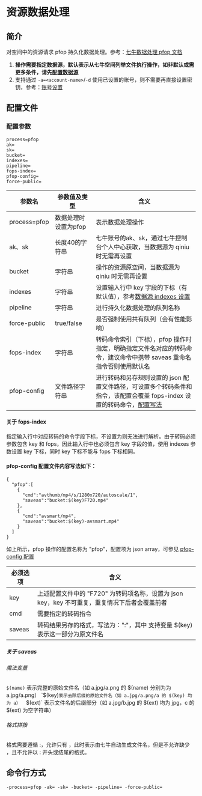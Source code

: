 # 资源数据处理

## 简介
对空间中的资源请求 pfop 持久化数据处理。参考：[七牛数据处理 pfop 文档](https://developer.qiniu.com/dora/manual/3686/pfop-directions-for-use)  
1. **操作需要指定数据源，默认表示从七牛空间列举文件执行操作，如非默认或需更多条件，请先[配置数据源](datasource.md)**  
2. 支持通过 `-a=<account-name>`/`-d` 使用已设置的账号，则不需要再直接设置密钥，参考：[账号设置](../README.md#账号设置（7.73-及以上版本）)  

## 配置文件

### 配置参数
```
process=pfop 
ak= 
sk= 
bucket=
indexes=
pipeline=
fops-index=
pfop-config=
force-public=
```  
|参数名|参数值及类型 | 含义|  
|-----|-------|-----|  
|process=pfop| 数据处理时设置为pfop| 表示数据处理操作|  
|ak、sk|长度40的字符串|七牛账号的ak、sk，通过七牛控制台个人中心获取，当数据源为 qiniu 时无需再设置|  
|bucket| 字符串| 操作的资源原空间，当数据源为 qiniu 时无需再设置|  
|indexes|字符串| 设置输入行中 key 字段的下标（有默认值），参考[数据源 indexes 设置](datasource.md#1-公共参数)|  
|pipeline| 字符串| 进行持久化数据处理的队列名称|  
|force-public| true/false| 是否强制使用共有队列（会有性能影响）|  
|fops-index| 字符串| 转码命令索引（下标），pfop 操作时指定，明确指定文件名对应的转码命令，建议命令中携带 saveas 重命名指令否则使用默认名|  
|pfop-config| 文件路径字符串| 进行转码和另存规则设置的 json 配置文件路径，可设置多个转码条件和指令，该配置会覆盖 fops-index 设置的转码命令，[配置写法](#pfop-config-配置文件内容写法如下：)|  

#### 关于 fops-index
指定输入行中对应转码的命令字段下标，不设置为则无法进行解析。由于转码必须参数包含 key 和 fops，因此输入行中也必须包含 key 字段的值，使用 indexes 
参数设置 key 下标，同时 key 下标不能与 fops 下标相同。  

#### pfop-config 配置文件内容写法如下：
```
{
  "pfop":[
    {
      "cmd":"avthumb/mp4/s/1280x720/autoscale/1",
      "saveas":"bucket:$(key)F720.mp4"
    },
    {
      "cmd":"avsmart/mp4",
      "saveas":"bucket:$(key)-avsmart.mp4"
    }
  ]
}
```  
如上所示，pfop 操作的配置名称为 "pfop"，配置项为 json array，可参见 [pfop-config 配置](../resources/process.json)  

|必须选项|含义|  
|-----|-----|  
|key|上述配置文件中的 "F720" 为转码项名称，设置为 json key，key 不可重复，重复情况下后者会覆盖前者|  
|cmd| 需要指定的转码指令 |  
|saveas| 转码结果另存的格式，写法为："<bucket>:<key>"，其中 <key> 支持变量 $(key) 表示这一部分为原文件名|  

##### 关于 saveas  
###### 魔法变量  
`$(name)` 表示完整的原始文件名（如 a.jpg/a.png 的 $(name) 分别为为 a.jpg/a.png）  
`$(key)` 表示去除后缀的原始文件名（如 a.jpg/a.png/a 的 $(key) 均为 a）  
`$(ext)` 表示文件名的后缀部分（如 a.jpg/b.jpg 的 $(ext) 均为 jpg，c 的 $(ext) 为空字符串）  
###### 格式拼接  
格式需要遵循 <bucket>:<key>，允许只有 <bucket>，此时表示由七牛自动生成文件名，但是不允许缺少 <bucket>，且不允许以 : 开头或结尾的格式。  

## 命令行方式
```
-process=pfop -ak= -sk= -bucket= -pipeline= -force-public=
```
